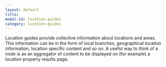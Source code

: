 ```yaml
---
layout: default
title:
modal-id: location-guides
category: location-guides
---
```

Location guides provide collective information about locations and areas. This information can be in the form of local branches, geographical location information, location specific content and so on. A useful way to think of a node is as an aggregator of content to be displayed on (for example) a location property results page.

